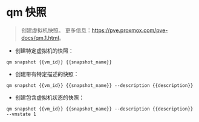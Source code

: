 # qm 快照

> 创建虚拟机快照。
> 更多信息：<https://pve.proxmox.com/pve-docs/qm.1.html>。

- 创建特定虚拟机的快照：

`qm snapshot {{vm_id}} {{snapshot_name}}`

- 创建带有特定描述的快照：

`qm snapshot {{vm_id}} {{snapshot_name}} --description {{description}}`

- 创建包含虚拟机状态的快照：

`qm snapshot {{vm_id}} {{snapshot_name}} --description {{description}} --vmstate 1`
